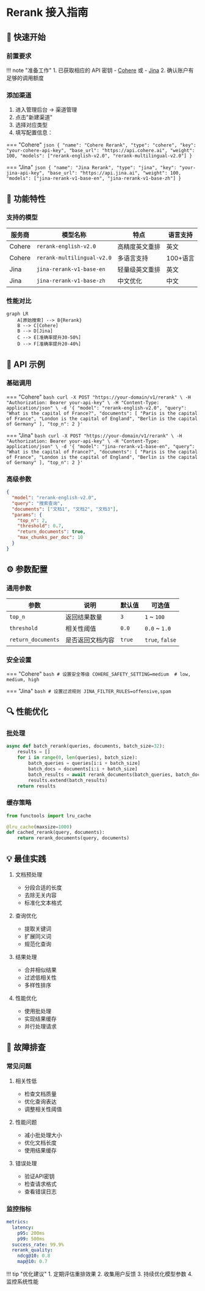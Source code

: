 # Rerank 接入指南

## 🚀 快速开始

### 前置要求

!!! note "准备工作"
    1. 已获取相应的 API 密钥
       - [Cohere](https://cohere.ai) 或
       - [Jina](https://jina.ai)
    2. 确认账户有足够的调用额度

### 添加渠道

1. 进入管理后台 -> 渠道管理
2. 点击"新建渠道"
3. 选择对应类型
4. 填写配置信息：

=== "Cohere"
    ```json
    {
      "name": "Cohere Rerank",
      "type": "cohere",
      "key": "your-cohere-api-key",
      "base_url": "https://api.cohere.ai",
      "weight": 100,
      "models": ["rerank-english-v2.0", "rerank-multilingual-v2.0"]
    }
    ```

=== "Jina"
    ```json
    {
      "name": "Jina Rerank",
      "type": "jina",
      "key": "your-jina-api-key",
      "base_url": "https://api.jina.ai",
      "weight": 100,
      "models": ["jina-rerank-v1-base-en", "jina-rerank-v1-base-zh"]
    }
    ```

## 💫 功能特性

### 支持的模型

| 服务商 | 模型名称 | 特点 | 语言支持 |
|--------|----------|------|----------|
| Cohere | `rerank-english-v2.0` | 高精度英文重排 | 英文 |
| Cohere | `rerank-multilingual-v2.0` | 多语言支持 | 100+语言 |
| Jina | `jina-rerank-v1-base-en` | 轻量级英文重排 | 英文 |
| Jina | `jina-rerank-v1-base-zh` | 中文优化 | 中文 |

### 性能对比

```mermaid
graph LR
    A[原始搜索] --> B{Rerank}
    B --> C[Cohere]
    B --> D[Jina]
    C --> E[准确率提升30-50%]
    D --> F[准确率提升20-40%]
```

## 📝 API 示例

### 基础调用

=== "Cohere"
    ```bash
    curl -X POST "https://your-domain/v1/rerank" \
      -H "Authorization: Bearer your-api-key" \
      -H "Content-Type: application/json" \
      -d '{
        "model": "rerank-english-v2.0",
        "query": "What is the capital of France?",
        "documents": [
          "Paris is the capital of France",
          "London is the capital of England",
          "Berlin is the capital of Germany"
        ],
        "top_n": 2
      }'
    ```

=== "Jina"
    ```bash
    curl -X POST "https://your-domain/v1/rerank" \
      -H "Authorization: Bearer your-api-key" \
      -H "Content-Type: application/json" \
      -d '{
        "model": "jina-rerank-v1-base-en",
        "query": "What is the capital of France?",
        "documents": [
          "Paris is the capital of France",
          "London is the capital of England",
          "Berlin is the capital of Germany"
        ],
        "top_n": 2
      }'
    ```

### 高级参数

```json
{
  "model": "rerank-english-v2.0",
  "query": "搜索查询",
  "documents": ["文档1", "文档2", "文档3"],
  "params": {
    "top_n": 2,
    "threshold": 0.7,
    "return_documents": true,
    "max_chunks_per_doc": 10
  }
}
```

## ⚙️ 参数配置

### 通用参数

| 参数 | 说明 | 默认值 | 可选值 |
|------|------|--------|--------|
| `top_n` | 返回结果数量 | `3` | `1` ~ `100` |
| `threshold` | 相关性阈值 | `0.0` | `0.0` ~ `1.0` |
| `return_documents` | 是否返回文档内容 | `true` | `true`, `false` |

### 安全设置

=== "Cohere"
    ```bash
    # 设置安全等级
    COHERE_SAFETY_SETTING=medium  # low, medium, high
    ```

=== "Jina"
    ```bash
    # 设置过滤规则
    JINA_FILTER_RULES=offensive,spam
    ```

## 🔍 性能优化

### 批处理

```python
async def batch_rerank(queries, documents, batch_size=32):
    results = []
    for i in range(0, len(queries), batch_size):
        batch_queries = queries[i:i + batch_size]
        batch_docs = documents[i:i + batch_size]
        batch_results = await rerank_documents(batch_queries, batch_docs)
        results.extend(batch_results)
    return results
```

### 缓存策略

```python
from functools import lru_cache

@lru_cache(maxsize=1000)
def cached_rerank(query, documents):
    return rerank_documents(query, documents)
```

## 💡 最佳实践

1. 文档预处理
   - 分段合适的长度
   - 去除无关内容
   - 标准化文本格式

2. 查询优化
   - 提取关键词
   - 扩展同义词
   - 规范化查询

3. 结果处理
   - 合并相似结果
   - 过滤低相关性
   - 多样性排序

4. 性能优化
   - 使用批处理
   - 实现结果缓存
   - 并行处理请求

## 🔧 故障排查

### 常见问题

1. 相关性低
   - 检查文档质量
   - 优化查询表达
   - 调整相关性阈值

2. 性能问题
   - 减小批处理大小
   - 优化文档长度
   - 使用结果缓存

3. 错误处理
   - 验证API密钥
   - 检查请求格式
   - 查看错误日志

### 监控指标

```yaml
metrics:
  latency:
    p95: 200ms
    p99: 500ms
  success_rate: 99.9%
  rerank_quality:
    ndcg@10: 0.8
    map@10: 0.7
```

!!! tip "优化建议"
    1. 定期评估重排效果
    2. 收集用户反馈
    3. 持续优化模型参数
    4. 监控系统性能 